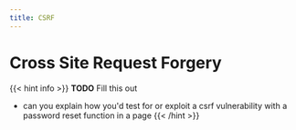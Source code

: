 ```yaml
---
title: CSRF
---
```


# Cross Site Request Forgery
{{< hint info >}}
**TODO** Fill this out
- can you explain how you'd test for or exploit a csrf vulnerability with a password reset function in a page
{{< /hint >}}

